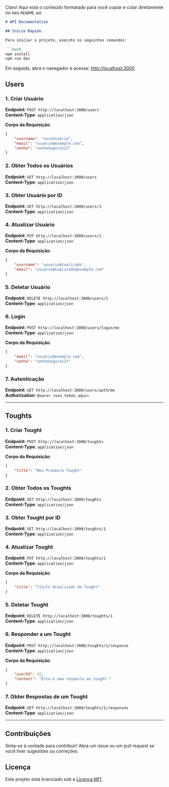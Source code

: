 Claro! Aqui está o conteúdo formatado para você copiar e colar diretamente no seu `README.md`:

```markdown
# API Documentation

## Início Rápido

Para iniciar o projeto, execute os seguintes comandos:

```bash
npm install
npm run dev
```

Em seguida, abra o navegador e acesse: [http://localhost:3000](http://localhost:3000)

## Users

### 1. Criar Usuário
**Endpoint**: `POST http://localhost:3000/users`  
**Content-Type**: `application/json`

**Corpo da Requisição**:
```json
{
    "username": "novoUsuario",
    "email": "usuario@example.com",
    "senha": "senhaSegura123"
}
```

### 2. Obter Todos os Usuários
**Endpoint**: `GET http://localhost:3000/users`  
**Content-Type**: `application/json`

### 3. Obter Usuário por ID
**Endpoint**: `GET http://localhost:3000/users/1`  
**Content-Type**: `application/json`

### 4. Atualizar Usuário
**Endpoint**: `PUT http://localhost:3000/users/1`  
**Content-Type**: `application/json`

**Corpo da Requisição**:
```json
{
    "username": "usuarioAtualizado",
    "email": "usuarioAtualizado@example.com"
}
```

### 5. Deletar Usuário
**Endpoint**: `DELETE http://localhost:3000/users/1`  
**Content-Type**: `application/json`

### 6. Login
**Endpoint**: `POST http://localhost:3000/users/login/me`  
**Content-Type**: `application/json`

**Corpo da Requisição**:
```json
{
    "email": "usuario@example.com",
    "senha": "senhaSegura123"
}
```

### 7. Autenticação
**Endpoint**: `GET http://localhost:3000/users/auth/me`  
**Authorization**: `Bearer <seu_token_aqui>`

---

## Toughts

### 1. Criar Tought
**Endpoint**: `POST http://localhost:3000/toughts`  
**Content-Type**: `application/json`

**Corpo da Requisição**:
```json
{
    "title": "Meu Primeiro Tought"
}
```

### 2. Obter Todos os Toughts
**Endpoint**: `GET http://localhost:3000/toughts`  
**Content-Type**: `application/json`

### 3. Obter Tought por ID
**Endpoint**: `GET http://localhost:3000/toughts/1`  
**Content-Type**: `application/json`

### 4. Atualizar Tought
**Endpoint**: `PUT http://localhost:3000/toughts/1`  
**Content-Type**: `application/json`

**Corpo da Requisição**:
```json
{
    "title": "Título Atualizado do Tought"
}
```

### 5. Deletar Tought
**Endpoint**: `DELETE http://localhost:3000/toughts/1`  
**Content-Type**: `application/json`

### 6. Responder a um Tought
**Endpoint**: `POST http://localhost:3000/toughts/1/response`  
**Content-Type**: `application/json`

**Corpo da Requisição**:
```json
{
    "userId": 42,
    "content": "Esta é uma resposta ao tought."
}
```

### 7. Obter Respostas de um Tought
**Endpoint**: `GET http://localhost:3000/toughts/1/responses`  
**Content-Type**: `application/json`

---

## Contribuições
Sinta-se à vontade para contribuir! Abra um issue ou um pull request se você tiver sugestões ou correções.

## Licença
Este projeto está licenciado sob a [Licença MIT](LICENSE).
